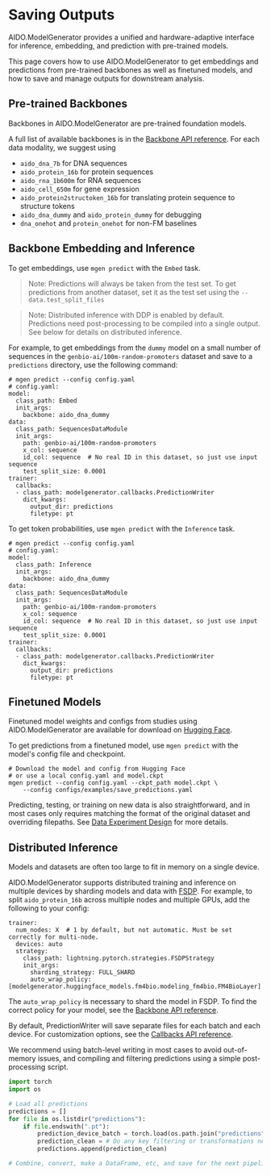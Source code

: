 # Saving Outputs

AIDO.ModelGenerator provides a unified and hardware-adaptive interface for inference, embedding, and prediction with pre-trained models.

This page covers how to use AIDO.ModelGenerator to get embeddings and predictions from pre-trained backbones as well as finetuned models, and how to save and manage outputs for downstream analysis.

## Pre-trained Backbones

Backbones in AIDO.ModelGenerator are pre-trained foundation models.

A full list of available backbones is in the [Backbone API reference](../api_reference/backbones.md).
For each data modality, we suggest using

- `aido_dna_7b` for DNA sequences
- `aido_protein_16b` for protein sequences
- `aido_rna_1b600m` for RNA sequences
- `aido_cell_650m` for gene expression
- `aido_protein2structoken_16b` for translating protein sequence to structure tokens
- `aido_dna_dummy` and `aido_protein_dummy` for debugging
- `dna_onehot` and `protein_onehot` for non-FM baselines

## Backbone Embedding and Inference

To get embeddings, use `mgen predict` with the `Embed` task.

> Note: Predictions will always be taken from the test set. 
> To get predictions from another dataset, set it as the test set using the `--data.test_split_files`

> Note: Distributed inference with DDP is enabled by default.
> Predictions need post-processing to be compiled into a single output. 
> See below for details on distributed inference.

For example, to get embeddings from the `dummy` model on a small number of sequences in the `genbio-ai/100m-random-promoters` dataset and save to a `predictions` directory, use the following command:
```
# mgen predict --config config.yaml
# config.yaml:
model:
  class_path: Embed
  init_args:
    backbone: aido_dna_dummy
data:
  class_path: SequencesDataModule
  init_args:
    path: genbio-ai/100m-random-promoters
    x_col: sequence
    id_col: sequence  # No real ID in this dataset, so just use input sequence
    test_split_size: 0.0001
trainer:
  callbacks:
  - class_path: modelgenerator.callbacks.PredictionWriter
    dict_kwargs:
      output_dir: predictions
      filetype: pt
```

To get token probabilities, use `mgen predict` with the `Inference` task.
```
# mgen predict --config config.yaml
# config.yaml:
model:
  class_path: Inference
  init_args:
    backbone: aido_dna_dummy
data:
  class_path: SequencesDataModule
  init_args:
    path: genbio-ai/100m-random-promoters
    x_col: sequence
    id_col: sequence  # No real ID in this dataset, so just use input sequence
    test_split_size: 0.0001
trainer:
  callbacks:
  - class_path: modelgenerator.callbacks.PredictionWriter
    dict_kwargs:
      output_dir: predictions
      filetype: pt
```

## Finetuned Models

Finetuned model weights and configs from studies using AIDO.ModelGenerator are available for download on [Hugging Face](https://huggingface.co/genbio-ai).

To get predictions from a finetuned model, use `mgen predict` with the model's config file and checkpoint.
```
# Download the model and config from Hugging Face
# or use a local config.yaml and model.ckpt
mgen predict --config config.yaml --ckpt_path model.ckpt \
    --config configs/examples/save_predictions.yaml
```

Predicting, testing, or training on new data is also straightforward, and in most cases only requires matching the format of the original dataset and overriding filepaths.
See [Data Experiment Design](../experiment_design/data.md) for more details.

## Distributed Inference

Models and datasets are often too large to fit in memory on a single device.

AIDO.ModelGenerator supports distributed training and inference on multiple devices by sharding models and data with [FSDP](https://lightning.ai/docs/pytorch/stable/advanced/model_parallel/fsdp.html).
For example, to split `aido_protein_16b` across multiple nodes and multiple GPUs, add the following to your config:
```
trainer:
  num_nodes: X  # 1 by default, but not automatic. Must be set correctly for multi-node.
  devices: auto
  strategy:
    class_path: lightning.pytorch.strategies.FSDPStrategy
    init_args:
      sharding_strategy: FULL_SHARD
      auto_wrap_policy: [modelgenerator.huggingface_models.fm4bio.modeling_fm4bio.FM4BioLayer]
```

The `auto_wrap_policy` is necessary to shard the model in FSDP.
To find the correct policy for your model, see the [Backbone API reference](../api_reference/backbones.md).


By default, PredictionWriter will save separate files for each batch and each device.
For customization options, see the [Callbacks API reference](../api_reference/callbacks.md).

We recommend using batch-level writing in most cases to avoid out-of-memory issues, and compiling and filtering predictions using a simple post-processing script.
```python
import torch
import os

# Load all predictions
predictions = []
for file in os.listdir("predictions"):
    if file.endswith(".pt"):
        prediction_device_batch = torch.load(os.path.join("predictions", file))
        prediction_clean = # Do any key filtering or transformations necessary here
        predictions.append(prediction_clean)

# Combine, convert, make a DataFrame, etc, and save for the next pipeline step.
```

